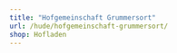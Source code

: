```yaml
---
title: "Hofgemeinschaft Grummersort"
url: /hude/hofgemeinschaft-grummersort/
shop: Hofladen
---
```

